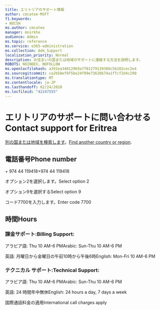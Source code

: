 ```yaml
---
title: エリトリアのサポート情報
author: cmcatee-MSFT
f1.keywords:
- NOCSH
ms.author: cmcatee
manager: mnirkhe
audience: Admin
ms.topic: reference
ms.service: o365-administration
ms.collection: Adm_Support
localization_priority: Normal
description: お住まいの国または地域のサポートに連絡する方法を説明します。
ROBOTS: NOINDEX, NOFOLLOW
ms.openlocfilehash: a391ea34812969a7f01279139308c5b102cec2e4
ms.sourcegitcommit: ca2b58ef8f5be24f09e73620b74a1ffcf2d4c290
ms.translationtype: MT
ms.contentlocale: ja-JP
ms.lasthandoff: 02/24/2020
ms.locfileid: "42247555"
---
```

# <a name="contact-support-for-eritrea"></a><span data-ttu-id="4b98d-103">エリトリアのサポートに問い合わせる</span><span class="sxs-lookup"><span data-stu-id="4b98d-103">Contact support for Eritrea</span></span>

<span data-ttu-id="4b98d-104">[別の国または地域を検索します](../contact-support-for-business-products.md)。</span><span class="sxs-lookup"><span data-stu-id="4b98d-104">[Find another country or region](../contact-support-for-business-products.md).</span></span>

## <a name="phone-number"></a><span data-ttu-id="4b98d-105">電話番号</span><span class="sxs-lookup"><span data-stu-id="4b98d-105">Phone number</span></span>
<span data-ttu-id="4b98d-106">+ 974 44 119418</span><span class="sxs-lookup"><span data-stu-id="4b98d-106">+974 44 119418</span></span>

<span data-ttu-id="4b98d-107">オプション2を選択します。</span><span class="sxs-lookup"><span data-stu-id="4b98d-107">Select option 2</span></span>

<span data-ttu-id="4b98d-108">オプション9を選択する</span><span class="sxs-lookup"><span data-stu-id="4b98d-108">Select option 9</span></span>

<span data-ttu-id="4b98d-109">コード7700を入力します。</span><span class="sxs-lookup"><span data-stu-id="4b98d-109">Enter code 7700</span></span>

## <a name="hours"></a><span data-ttu-id="4b98d-110">時間</span><span class="sxs-lookup"><span data-stu-id="4b98d-110">Hours</span></span>
### <a name="billing-support"></a><span data-ttu-id="4b98d-111">課金サポート:</span><span class="sxs-lookup"><span data-stu-id="4b98d-111">Billing Support:</span></span>

<span data-ttu-id="4b98d-112">アラビア語: Thu 10 AM-6 PM</span><span class="sxs-lookup"><span data-stu-id="4b98d-112">Arabic: Sun-Thu 10 AM-6 PM</span></span>

<span data-ttu-id="4b98d-113">英語: 月曜日から金曜日の午前10時から午後6時</span><span class="sxs-lookup"><span data-stu-id="4b98d-113">English: Mon-Fri 10 AM-6 PM</span></span>

### <a name="technical-support"></a><span data-ttu-id="4b98d-114">テクニカル サポート:</span><span class="sxs-lookup"><span data-stu-id="4b98d-114">Technical Support:</span></span>

<span data-ttu-id="4b98d-115">アラビア語: Thu 10 AM-6 PM</span><span class="sxs-lookup"><span data-stu-id="4b98d-115">Arabic: Sun-Thu 10 AM-6 PM</span></span>

<span data-ttu-id="4b98d-116">英語: 24 時間年中無休</span><span class="sxs-lookup"><span data-stu-id="4b98d-116">English: 24 hours a day, 7 days a week</span></span>

<span data-ttu-id="4b98d-117">国際通話料金の適用</span><span class="sxs-lookup"><span data-stu-id="4b98d-117">International call charges apply</span></span>